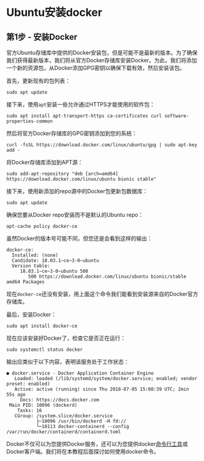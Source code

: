 # Ubuntu安装docker

## **第1步 - 安装Docker**

官方Ubuntu存储库中提供的Docker安装包，但是可能不是最新的版本。为了确保我们获得最新版本，我们将从官方Docker存储库安装Docker。为此，我们将添加一个新的资源包，从Docker添加GPG密钥以确保下载有效，然后安装该包。

首先，更新现有的包列表：

```
sudo apt update
```

接下来，使用`apt`安装一些允许通过HTTPS才能使用的软件包：

```
sudo apt install apt-transport-https ca-certificates curl software-properties-common
```

然后将官方Docker存储库的GPG密钥添加到您的系统：

```
curl -fsSL https://download.docker.com/linux/ubuntu/gpg | sudo apt-key add -
```

将Docker存储库添加到APT源：

```
sudo add-apt-repository "deb [arch=amd64] https://download.docker.com/linux/ubuntu bionic stable"
```

接下来，使用新添加的repo源中的Docker包更新包数据库：

```
sudo apt update
```

确保您要从Docker repo安装而不是默认的Ubuntu repo：

```
apt-cache policy docker-ce
```

虽然Docker的版本号可能不同，但您还是会看到这样的输出：

```
docker-ce:
  Installed: (none)
  Candidate: 18.03.1~ce~3-0~ubuntu
  Version table:
     18.03.1~ce~3-0~ubuntu 500
        500 https://download.docker.com/linux/ubuntu bionic/stable amd64 Packages
```

现在`docker-ce`还没有安装，用上面这个命令我们能看到安装源来自的Docker官方存储库。

最后，安装Docker：

```
sudo apt install docker-ce
```

现在应该安装好Docker了，检查它是否正在运行：

```
sudo systemctl status docker
```

输出应类似于以下内容，表明该服务处于工作状态：

```
● docker.service - Docker Application Container Engine
   Loaded: loaded (/lib/systemd/system/docker.service; enabled; vendor preset: enabled)
   Active: active (running) since Thu 2018-07-05 15:08:39 UTC; 2min 55s ago
     Docs: https://docs.docker.com
 Main PID: 10096 (dockerd)
    Tasks: 16
   CGroup: /system.slice/docker.service
           ├─10096 /usr/bin/dockerd -H fd://
           └─10113 docker-containerd --config /var/run/docker/containerd/containerd.toml
```

Docker不仅可以为您提供Docker服务，还可以为您提供docker[命令行工具](https://cloud.tencent.com/product/cli?from=10680)或Docker客户端。我们将在本教程后面探讨如何使用docker命令。